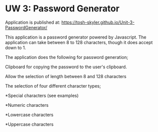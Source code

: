 #  UW 3: Password Generator

Application is published at: https://tosh-skyler.github.io/Unit-3-PasswordGenerator/

This application is a password generator powered by Javascript. The application can take between 8 to 128 characters, though it does accept down to 1.

The application does the following for password generation;

Clipboard for copying the password to the user's clipboard.

Allow the selection of length between 8 and 128 characters


The selection of four different character types; 


*Special characters (see examples)


*Numeric characters


*Lowercase characters


*Uppercase characters

